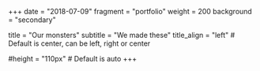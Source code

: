 +++
date = "2018-07-09"
fragment = "portfolio"
weight = 200
background = "secondary"

title = "Our monsters"
subtitle = "We made these"
title_align = "left" # Default is center, can be left, right or center

#height = "110px" # Default is auto
+++